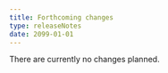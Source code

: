 ```yaml
---
title: Forthcoming changes
type: releaseNotes
date: 2099-01-01
---
```


There are currently no changes planned.
